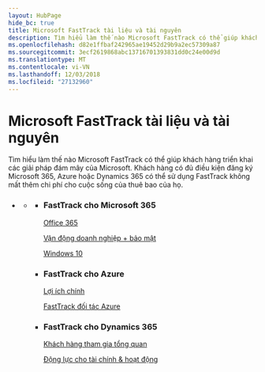 ```yaml
---
layout: HubPage
hide_bc: true
title: Microsoft FastTrack tài liệu và tài nguyên
description: Tìm hiểu làm thế nào Microsoft FastTrack có thể giúp khách hàng triển khai các giải pháp đám mây của Microsoft. Khách hàng có đủ điều kiện đăng ký Microsoft 365, Azure hoặc Dynamics 365 có thể sử dụng FastTrack không mất thêm chi phí cho cuộc sống của thuê bao của họ.
ms.openlocfilehash: d82e1ffbaf242965ae19452d29b9a2ec57309a87
ms.sourcegitcommit: 3ecf2619868abc13716701393831dd0c24e00d9d
ms.translationtype: MT
ms.contentlocale: vi-VN
ms.lasthandoff: 12/03/2018
ms.locfileid: "27132960"
---
```

<div id="main" class="v2">
    <div class="container">
        <h1>Microsoft FastTrack tài liệu và tài nguyên</h1>
        <p>Tìm hiểu làm thế nào Microsoft FastTrack có thể giúp khách hàng triển khai các giải pháp đám mây của Microsoft. Khách hàng có đủ điều kiện đăng ký Microsoft 365, Azure hoặc Dynamics 365 có thể sử dụng FastTrack không mất thêm chi phí cho cuộc sống của thuê bao của họ.</p>
        <p></p>
        <ul class="pivots">
            <li>
                <a href="#home"></a>
                <ul id="home">
                    <li>
                        <a href="#home-all"></a>
                        <ul id="home-all" class="cardsZ">
                            <li>
                                <div class="cardSize">
                                    <div class="cardPadding">
                                        <div class="card">
                                                <div class="cardText">
                                                <h3>FastTrack cho Microsoft 365</h3>
                                                <p><a href="https://docs.microsoft.com/fasttrack/O365-fasttrack-benefit-for-office-365">Office 365</a></p>
                                                <p><a href="https://docs.microsoft.com/enterprise-mobility-security/Solutions/enterprise-mobility-fasttrack-program">Vận động doanh nghiệp + bảo mật</a></p>
                                                <p><a href="https://docs.microsoft.com/fasttrack/win-10-fasttrack-benefit-for-windows-10">Windows 10</a></p>
                                            </div>
                                        </div>
                                    </div>
                                </div>
                            </li>
                            <li>
                                <div class="cardSize">
                                    <div class="cardPadding">
                                        <div class="card">
                                            <div class="cardText">
                                                <h3>FastTrack cho Azure</h3>
                                                <p><a href="https://azure.microsoft.com/programs/azure-fasttrack/?v=18.03">Lợi ích chính</a></p>
                                                <p><a href="https://azure.microsoft.com/programs/azure-fasttrack/partners/">FastTrack đối tác Azure</a></p>
                                            </div>
                                        </div>
                                    </div>
                                </div>
                            </li>
                            <li>
                                <div class="cardSize">
                                    <div class="cardPadding">
                                        <div class="card">
                                            <div class="cardText">
                                                <h3>FastTrack cho Dynamics 365</h3>
                                                <p><a href="https://docs.microsoft.com/dynamics365/get-started/fasttrack/customer-engagement/microsoft-fasttrack-dynamics-365">Khách hàng tham gia tổng quan</a></p>
                                                <p><a href="https://docs.microsoft.com/dynamics365/unified-operations/fin-and-ops/get-started/fasttrack-dynamics-365-overview">Động lực cho tài chính & hoạt động</a></p>
                                            </div>
                                        </div>
                                    </div>
                                </div>
                            </li>
                        </ul>
                    </li>
                </ul>
            </li>
        </ul>
    </div>
</div>